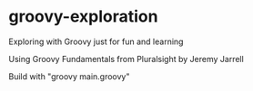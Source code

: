 # groovy-exploration
Exploring with Groovy just for fun and learning

Using Groovy Fundamentals from Pluralsight by Jeremy Jarrell

Build with "groovy main.groovy"
